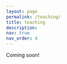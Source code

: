 ```yaml
---
layout: page
permalink: /teaching/
title: teaching
description:
nav: true
nav_order: 4
---
```


Coming soon!
